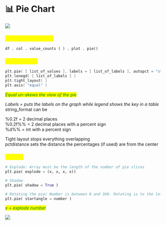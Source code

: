 # 📊 Pie Chart

![](https://images4.imagebam.com/fc/01/5f/MES1OSV\_o.png)

### <mark style="color:yellow;">Using Value Counts</mark>

```python
df . col . value_counts ( ) . plot . pie()
```

### <mark style="color:yellow;">Manual Code</mark>

```cpp
plt.pie( [ list_of_values ], labels = [ list_of_labels ], autopct = "string_format", pctdistance = 1.30 )
plt.lenegd( [ list_of_labels ] )
plt.tight_layout( )
plt.axis( "equal" )
```

_<mark style="color:green;">Equal un-skews the view of the pie</mark>_

_Labels = puts the labels on the graph while legend shows the key in a table_\
string\_format can be

%0.2f = 2 decimal places\
%0.2f%% = 2 decimal places with a percent sign\
%d%% = int with a percent sign

Tight layout stops everything overlapping\
pctdistance sets the distance the percentages (if used) are from the center

### <mark style="color:yellow;">Visuals</mark>

```python
# Explode: Array must be the length of the number of pie slices
plt.pie( explode = (x, x, x, x))

# Shadow
plt.pie( shadow = True )
```

```python
# Rotating the pie/ Number is between 0 and 360. Rotating is to the left
plt.pie( startangle = number )

```

_<mark style="color:green;">x = explode number</mark>_

![](https://images4.imagebam.com/0c/af/2b/MES1OSX\_o.png)
